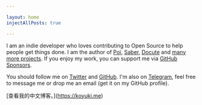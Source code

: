 ```yaml
---

layout: home  
injectAllPosts: true

---
```


I am an indie developer who loves contributing to Open Source to help people get things done. I am the author of [Poi](https://poi.js.org), [Saber](https://saber.land), [Docute](https://docute.org) and [many more projects](https://github.com/egoist). If you enjoy my work, you can support me via [GitHub Sponsors](https://github.com/sponsors/egoist).

You should follow me on [Twitter](https://twitter.com/_egoistlily) and [GitHub](https://github.com/egoist). I'm also on [Telegram](https://t.me/kevintitor), feel free to message me or drop me an email (get it on my GitHub profile).

\[查看我的中文博客。\](https://koyuki.me)
